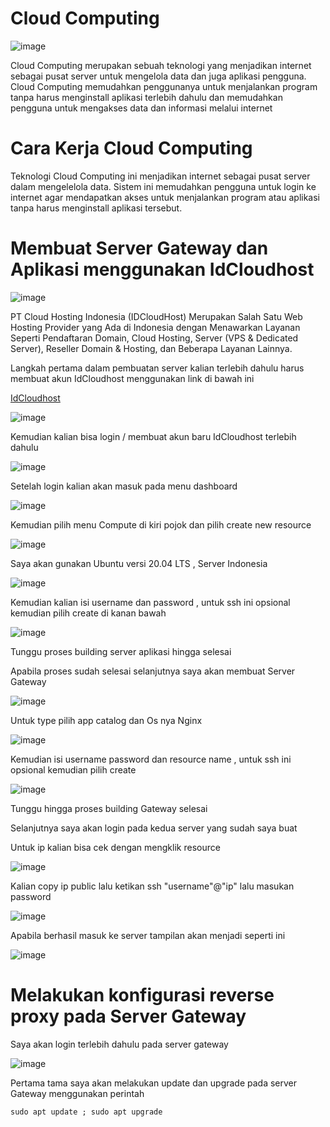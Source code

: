 # Cloud Computing

![image](https://user-images.githubusercontent.com/106061407/172401166-8b7f9408-f57b-4348-8b6c-fa472156cfb8.png)

Cloud Computing merupakan sebuah teknologi yang menjadikan internet sebagai pusat server untuk mengelola data dan juga aplikasi pengguna. Cloud Computing memudahkan penggunanya untuk menjalankan program tanpa harus menginstall aplikasi terlebih dahulu dan memudahkan pengguna untuk mengakses data dan informasi melalui internet

# Cara Kerja Cloud Computing

Teknologi Cloud Computing ini menjadikan internet sebagai pusat server dalam mengelelola data. Sistem ini memudahkan pengguna untuk login ke internet agar mendapatkan akses untuk menjalankan program atau aplikasi tanpa harus menginstall aplikasi tersebut.

# Membuat Server Gateway dan Aplikasi menggunakan IdCloudhost

![image](https://user-images.githubusercontent.com/106061407/172402771-cd9fbf3b-6ac8-4cc1-855a-854136475b32.png)


PT Cloud Hosting Indonesia (IDCloudHost) Merupakan Salah Satu Web Hosting Provider yang Ada di Indonesia dengan Menawarkan Layanan Seperti Pendaftaran Domain, Cloud Hosting, Server (VPS & Dedicated Server), Reseller Domain & Hosting, dan Beberapa Layanan Lainnya.


Langkah pertama dalam pembuatan server kalian terlebih dahulu harus membuat akun IdCloudhost menggunakan link di bawah ini

[IdCloudhost](https://idcloudhost.com/)

![image](https://user-images.githubusercontent.com/106061407/172403542-cc02edb9-6e32-4277-8dbb-551be5d0d5da.png)

Kemudian kalian bisa login / membuat akun baru IdCloudhost terlebih dahulu

![image](https://user-images.githubusercontent.com/106061407/172403918-4445daa4-6ea8-494b-826f-d95c3d608344.png)

Setelah login kalian akan masuk pada menu dashboard

![image](https://user-images.githubusercontent.com/106061407/172404481-4b3bc569-c20b-49f6-bb20-647f43cd2fb2.png)

Kemudian pilih menu Compute di kiri pojok dan pilih create new resource

![image](https://user-images.githubusercontent.com/106061407/172404669-5c184564-178e-4f3e-b91f-4bdcbe227fa8.png)

Saya akan gunakan Ubuntu versi 20.04 LTS , Server Indonesia

![image](https://user-images.githubusercontent.com/106061407/172405248-b95a2b46-5256-4abe-8ae7-70c6e1e9c80a.png)

Kemudian kalian isi username dan password , untuk ssh ini opsional kemudian pilih create di kanan bawah

![image](https://user-images.githubusercontent.com/106061407/172405791-60d81b3f-05ad-4aa1-9240-5d7643279a3a.png)

Tunggu proses building server aplikasi hingga selesai

Apabila proses sudah selesai selanjutnya saya akan membuat Server Gateway

![image](https://user-images.githubusercontent.com/106061407/172406372-6947691d-644f-4764-9fda-4a88d6c7eb29.png)

Untuk type pilih app catalog dan Os nya Nginx

![image](https://user-images.githubusercontent.com/106061407/172407417-a2fc6cdc-429f-4118-8791-bdc4a750fa53.png)

Kemudian isi username password dan resource name , untuk ssh ini opsional kemudian pilih create

![image](https://user-images.githubusercontent.com/106061407/172407693-37dba27e-86a0-4fe3-9f15-0f78a8a2089d.png)

Tunggu hingga proses building Gateway selesai

Selanjutnya saya akan login pada kedua server yang sudah saya buat 

Untuk ip kalian bisa cek dengan mengklik resource 

![image](https://user-images.githubusercontent.com/106061407/172408986-845d539b-410a-4d06-acd5-5491c2657d0f.png)

Kalian copy ip public lalu ketikan ssh "username"@"ip" lalu masukan password

![image](https://user-images.githubusercontent.com/106061407/172409319-2037cc3a-d8ab-4963-9e36-f77c1ca53491.png)

Apabila berhasil masuk ke server tampilan akan menjadi seperti ini

![image](https://user-images.githubusercontent.com/106061407/172409542-c97a5886-e1c9-4032-b039-f830e6e71d62.png)

# Melakukan konfigurasi reverse proxy pada Server Gateway

Saya akan login terlebih dahulu pada server gateway

![image](https://user-images.githubusercontent.com/106061407/172411736-a114dcff-9807-44f1-b9d7-d91c94200727.png)

Pertama tama saya akan melakukan update dan upgrade pada server Gateway menggunakan perintah

```
sudo apt update ; sudo apt upgrade
```


